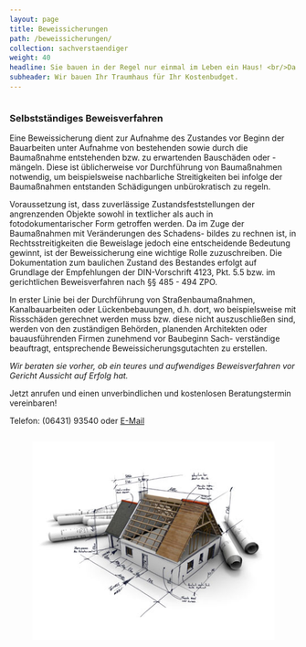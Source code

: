 ```yaml
---
layout: page
title: Beweissicherungen
path: /beweissicherungen/
collection: sachverstaendiger
weight: 40
headline: Sie bauen in der Regel nur einmal im Leben ein Haus! <br/>Da kann jeder Fehler zu viel sein.
subheader: Wir bauen Ihr Traumhaus für Ihr Kostenbudget.
---
```


<div class="content_box">

  <div class="column">
    <h3>Selbstständiges Beweisverfahren</h3>
    <p>
      <span class="subtitle"></span>
    </p>
    <p>Eine Beweissicherung dient zur Aufnahme des Zustandes vor Beginn der Bauarbeiten unter Aufnahme von bestehenden sowie durch die Baumaßnahme entstehenden bzw. zu erwartenden Bauschäden oder&nbsp;-mängeln. Diese ist üblicherweise vor Durchführung von Baumaßnahmen notwendig, um beispielsweise nachbarliche Streitigkeiten bei infolge der Baumaßnahmen entstanden Schädigungen unbürokratisch zu regeln.</p>
    <p>Voraussetzung ist, dass zuverlässige Zustandsfeststellungen der angrenzenden Objekte sowohl in textlicher als auch in fotodokumentarischer Form getroffen werden. Da im Zuge der Baumaßnahmen mit Veränderungen des Schadens- bildes zu rechnen ist, in Rechtsstreitigkeiten die Beweislage jedoch eine entscheidende Bedeutung gewinnt, ist der Beweissicherung eine wichtige Rolle zuzuschreiben. Die Dokumentation zum baulichen Zustand des Bestandes erfolgt auf Grundlage der Empfehlungen der DIN-Vorschrift 4123, Pkt. 5.5 bzw. im gerichtlichen Beweisverfahren nach §§ 485 - 494 ZPO. </p>
    <p>In erster Linie bei der Durchführung von Straßenbaumaßnahmen, Kanalbauarbeiten oder Lückenbebauungen, d.h. dort, wo beispielsweise mit Rissschäden gerechnet werden muss bzw. diese nicht auszuschließen sind, werden von den zuständigen Behörden, planenden Architekten oder bauausführenden Firmen zunehmend vor Baubeginn Sach- verständige beauftragt, entsprechende Beweissicherungsgutachten zu erstellen. </p>
    <p><i>Wir beraten sie vorher, ob ein teures und aufwendiges Beweisverfahren vor Gericht Aussicht auf Erfolg hat.</i></p>
    <p>Jetzt anrufen und einen unverbindlichen und kostenlosen Beratungstermin vereinbaren!</p>
    <p>Telefon: (06431) 93540 oder <a href="mailto:loew@architekt-loew.de" title="e-mail senden">E-Mail</a></p>
  </div>
  <figure class="column2">
    <img src="/assets//images/iStock_architekt-planl.jpg">
  </figure>
  <br class="clear">
</div>